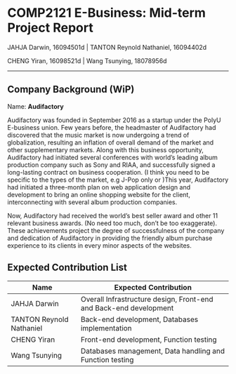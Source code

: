 # COMP2121 E-Business: Mid-term Project Report

JAHJA Darwin, 16094501d | TANTON Reynold Nathaniel, 16094402d

CHENG Yiran, 16098521d | Wang Tsunying, 18078956d

---
## Company Background (WiP)

Name: **Audifactory**

Audifactory was founded in September 2016 as a startup under the PolyU E-business union. Few years before, the headmaster of Audifactory had discovered that the music market is now undergoing a trend of globalization, resulting an inflation of overall demand of the market and other supplementary markets. Along with this business opportunity, Audifactory had initiated several conferences with world’s leading album production company such as Sony and RIAA, and successfully signed a long-lasting contract on business cooperation. (I think you need to be specific to the types of the market, e.g J-Pop only or )This year, Audifactory had initiated a three-month plan on web application design and development to bring an online shopping website for the client, interconnecting with several album production companies.

Now, Audifactory had received the world’s best seller award and other 11 relevant business awards. (No need too much, don’t be too exaggerate). These achievements project the degree of successfulness of the company and dedication of Audifactory in providing the friendly album purchase experience to its clients in every minor aspects of the websites.

## Expected Contribution List

| Name                     |  Expected Contribution                                            |
|--------------------------|-------------------------------------------------------------------|
| JAHJA Darwin             | Overall Infrastructure design, Front-end and Back-end development |
| TANTON Reynold Nathaniel | Back-end development, Databases implementation                    |
| CHENG Yiran              | Front-end development, Function testing                           |
| Wang Tsunying            | Databases management, Data handling and Function testing          |
